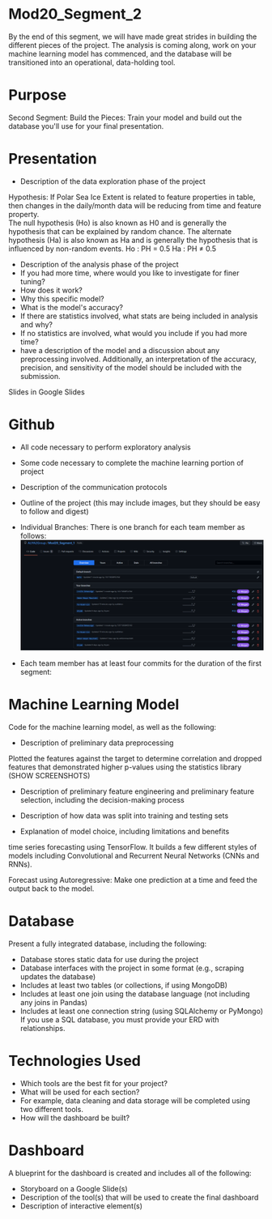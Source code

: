 ﻿# Mod20_Segment_2
By the end of this segment, we will have made great strides in building the different pieces of the project. The analysis is coming along, work on your machine learning model has commenced, and the database will be transitioned into an operational, data-holding tool.

# Purpose

Second Segment: Build the Pieces: Train your model and build out the database you'll use for your final presentation.

# Presentation 

* Description of the data exploration phase of the project

Hypothesis: If Polar Sea Ice Extent is related to feature properties in table, then changes in the daily/month data will be reducing from time and feature property.  
The null hypothesis (Ho) is also known as H0 and is generally the hypothesis that can be explained by random chance.
The alternate hypothesis (Ha) is also known as Ha and is generally the hypothesis that is influenced by non-random events.
Ho : PH = 0.5
Ha : PH ≠ 0.5



* Description of the analysis phase of the project
* If you had more time, where would you like to investigate for finer tuning? 
* How does it work?
* Why this specific model?
* What is the model's accuracy?
* If there are statistics involved, what stats are being included in analysis and why?
* If no statistics are involved, what would you include if you had more time?
* have a description of the model and a discussion about any preprocessing involved. Additionally, an interpretation of the accuracy, precision, and sensitivity of the model should be included with the submission.

Slides in Google Slides

# Github 

* All code necessary to perform exploratory analysis
* Some code necessary to complete the machine learning portion of project
* Description of the communication protocols
* Outline of the project (this may include images, but they should be easy to follow and digest)

* Individual Branches:
There is one branch for each team member as follows:
![D2b](https://github.com/ALIYA2Group/Mod20_Segment_1/blob/main/Pictures/D2b.PNG)

* Each team member has at least four commits for the duration of the first segment:

# Machine Learning Model

Code for the machine learning model, as well as the following:
* Description of preliminary data preprocessing

Plotted the features against the target to determine correlation and dropped features that demonstrated higher p-values using the statistics library (SHOW SCREENSHOTS)



* Description of preliminary feature engineering and preliminary feature selection, including the decision-making process

* Description of how data was split into training and testing sets

* Explanation of model choice, including limitations and benefits

time series forecasting using TensorFlow. It builds a few different styles of models including Convolutional and Recurrent Neural Networks (CNNs and RNNs).

Forecast using Autoregressive: Make one prediction at a time and feed the output back to the model.


# Database 

Present a fully integrated database, including the following:
* Database stores static data for use during the project
* Database interfaces with the project in some format (e.g., scraping updates the database)
* Includes at least two tables (or collections, if using MongoDB)
* Includes at least one join using the database language (not including any joins in Pandas)
* Includes at least one connection string (using SQLAlchemy or PyMongo)
If you use a SQL database, you must provide your ERD with relationships.

# Technologies Used

* Which tools are the best fit for your project? 
* What will be used for each section? 
* For example, data cleaning and data storage will be completed using two different tools.  
* How will the dashboard be built? 

# Dashboard

A blueprint for the dashboard is created and includes all of the following:
* Storyboard on a Google Slide(s)
* Description of the tool(s) that will be used to create the final dashboard
* Description of interactive element(s)

